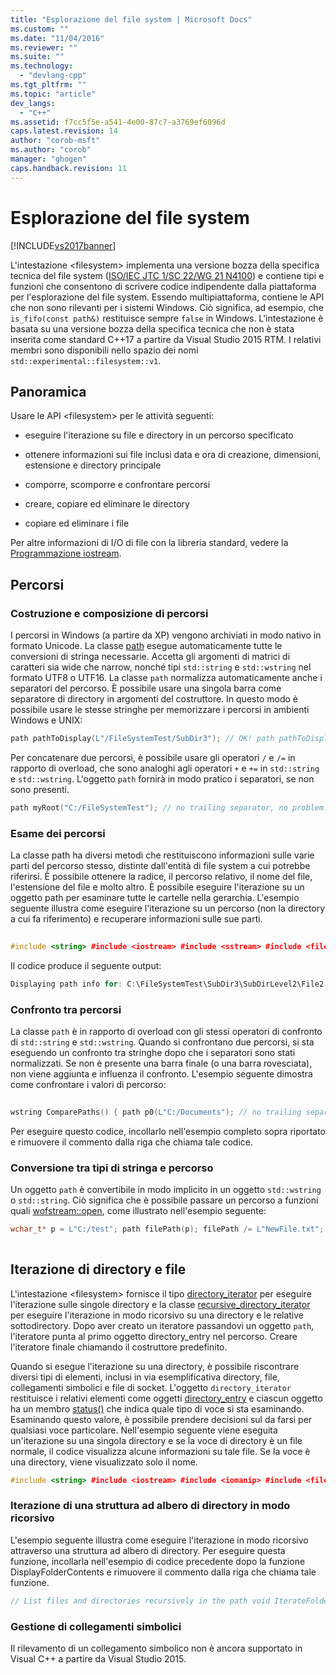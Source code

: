 ```yaml
---
title: "Esplorazione del file system | Microsoft Docs"
ms.custom: ""
ms.date: "11/04/2016"
ms.reviewer: ""
ms.suite: ""
ms.technology: 
  - "devlang-cpp"
ms.tgt_pltfrm: ""
ms.topic: "article"
dev_langs: 
  - "C++"
ms.assetid: f7cc5f5e-a541-4e00-87c7-a3769ef6096d
caps.latest.revision: 14
author: "corob-msft"
ms.author: "corob"
manager: "ghogen"
caps.handback.revision: 11
---
```

# Esplorazione del file system
[!INCLUDE[vs2017banner](../assembler/inline/includes/vs2017banner.md)]

L'intestazione \<filesystem\> implementa una versione bozza della specifica tecnica del file system \([ISO\/IEC JTC 1\/SC 22\/WG 21 N4100](http://www.open-std.org/jtc1/sc22/wg21/docs/papers/2014/n4100.pdf)\) e contiene tipi e funzioni che consentono di scrivere codice indipendente dalla piattaforma per l'esplorazione del file system. Essendo multipiattaforma, contiene le API che non sono rilevanti per i sistemi Windows. Ciò significa, ad esempio, che `is_fifo(const path&)` restituisce sempre `false` in Windows. L'intestazione è basata su una versione bozza della specifica tecnica che non è stata inserita come standard C\+\+17 a partire da Visual Studio 2015 RTM. I relativi membri sono disponibili nello spazio dei nomi `std::experimental::filesystem::v1`.  
  
## Panoramica  
 Usare le API \<filesystem\> per le attività seguenti:  
  
-   eseguire l'iterazione su file e directory in un percorso specificato  
  
-   ottenere informazioni sui file inclusi data e ora di creazione, dimensioni, estensione e directory principale  
  
-   comporre, scomporre e confrontare percorsi  
  
-   creare, copiare ed eliminare le directory  
  
-   copiare ed eliminare i file  
  
 Per altre informazioni di I\/O di file con la libreria standard, vedere la [Programmazione iostream](../standard-library/iostream-programming.md).  
  
## Percorsi  
  
### Costruzione e composizione di percorsi  
 I percorsi in Windows \(a partire da XP\) vengono archiviati in modo nativo in formato Unicode. La classe [path](../standard-library/path-class-cpp-standard-template-library.md) esegue automaticamente tutte le conversioni di stringa necessarie. Accetta gli argomenti di matrici di caratteri sia wide che narrow, nonché tipi `std::string` e `std::wstring` nel formato UTF8 o UTF16. La classe `path` normalizza automaticamente anche i separatori del percorso. È possibile usare una singola barra come separatore di directory in argomenti del costruttore. In questo modo è possibile usare le stesse stringhe per memorizzare i percorsi in ambienti Windows e UNIX:  
  
```cpp  
path pathToDisplay(L"/FileSystemTest/SubDir3"); // OK! path pathToDisplay2(L"\\FileSystemTest\\SubDir3"); // Still OK as always path pathToDisplay3(LR"(\FileSystemTest\SubDir3)"); // Raw string literals are OK, too.  
```  
  
 Per concatenare due percorsi, è possibile usare gli operatori  `/` e `/=` in rapporto di overload, che sono analoghi agli operatori `+` e `+=` in `std::string` e `std::wstring`. L'oggetto `path` fornirà in modo pratico i separatori, se non sono presenti.  
  
```cpp  
path myRoot("C:/FileSystemTest"); // no trailing separator, no problem! myRoot /= path("SubDirRoot"); // C:/FileSystemTest/SubDirRoot  
```  
  
### Esame dei percorsi  
 La classe path ha diversi metodi che restituiscono informazioni sulle varie parti del percorso stesso, distinte dall'entità di file system a cui potrebbe riferirsi. È possibile ottenere la radice, il percorso relativo, il nome del file, l'estensione del file e molto altro. È possibile eseguire l'iterazione su un oggetto path per esaminare tutte le cartelle nella gerarchia. L'esempio seguente illustra come eseguire l'iterazione su un percorso \(non la directory a cui fa riferimento\) e recuperare informazioni sulle sue parti.  
  
```cpp  
  
#include <string> #include <iostream> #include <sstream> #include <filesystem> using namespace std; using namespace std::experimental::filesystem::v1; wstring  DisplayPathInfo() { // This path may or may not refer to an existing file. We are // examining this path string, not file system objects. path pathToDisplay(L"C:/FileSystemTest/SubDir3/SubDirLevel2/File2.txt "); wostringstream wos; int i = 0; wos << L"Displaying path info for: " << pathToDisplay << endl; for (path::iterator itr = pathToDisplay.begin(); itr != pathToDisplay.end(); ++itr) { wos << L"path part: " << i++ << L" = " << *itr << endl; } wos << L"root_name() = " << pathToDisplay.root_name() << endl << L"root_path() = " << pathToDisplay.root_path() << endl << L"relative_path() = " << pathToDisplay.relative_path() << endl << L"parent_path() = " << pathToDisplay.parent_path() << endl << L"filename() = " << pathToDisplay.filename() << endl << L"stem() = " << pathToDisplay.stem() << endl << L"extension() = " << pathToDisplay.extension() << endl; return wos.str(); } void main(int argc, char* argv[]) { wcout << DisplayPathInfo() << endl; // wcout << ComparePaths() << endl; // see following example wcout << endl << L"Press Enter to exit" << endl; wstring input; getline(wcin, input); }  
```  
  
 Il codice produce il seguente output:  
  
```cpp  
Displaying path info for: C:\FileSystemTest\SubDir3\SubDirLevel2\File2.txt path part: 0 = C: path part: 1 = \ path part: 2 = FileSystemTest path part: 3 = SubDir3 path part: 4 = SubDirLevel2 path part: 5 = File2.txt root_name() = C: root_path() = C:\ relative_path() = FileSystemTest\SubDir3\SubDirLevel2\File2.txt parent_path() = C:\FileSystemTest\SubDir3\SubDirLevel2 filename() = File2.txt stem() = File2 extension() = .txt  
```  
  
### Confronto tra percorsi  
 La classe `path` è in rapporto di overload con gli stessi operatori di confronto di `std::string` e `std::wstring`. Quando si confrontano due percorsi, si sta eseguendo un confronto tra stringhe dopo che i separatori sono stati normalizzati. Se non è presente una barra finale \(o una barra rovesciata\), non viene aggiunta e influenza il confronto. L'esempio seguente dimostra come confrontare i valori di percorso:  
  
```cpp  
  
wstring ComparePaths() { path p0(L"C:/Documents"); // no trailing separator path p1(L"C:/Documents/"); //p0 < p1 path p2(L"C:/Documents/2013/"); // p1 < p2 path p3(L"C:/Documents/2013/Reports/"); // p2 < p3 path p4(L"C:/Documents/2014/");  // p3 < p4 path p5(L"D:/Documents/2013/Reports/"); // p4 < p5 wostringstream wos; wos << boolalpha << p0.wstring() << L" < " << p1.wstring() << L": " << (p0 < p1) << endl << p1.wstring() << L" < " << p2.wstring() << L": " << (p1 < p2) << endl << p2.wstring() << L" < " << p3.wstring() << L": " << (p2 < p3) << endl << p3.wstring() << L" < " << p4.wstring() << L": " << (p3 < p4) << endl << p4.wstring() << L" < " << p5.wstring() << L": " << (p4 < p5) << endl; return wos.str(); } /* Output: C:\Documents < C:\Documents\: true C:\Documents\ < C:\Documents\2013\: true C:\Documents\2013\ < C:\Documents\2013\Reports\: true C:\Documents\2013\Reports\ < C:\Documents\2014\: true C:\Documents\2014\ < D:\Documents\2013\Reports\: true */  
```  
  
 Per eseguire questo codice, incollarlo nell'esempio completo sopra riportato e rimuovere il commento dalla riga che chiama tale codice.  
  
### Conversione tra tipi di stringa e percorso  
 Un oggetto `path` è convertibile in modo implicito in un oggetto `std::wstring` o `std::string`. Ciò significa che è possibile passare un percorso a funzioni quali [wofstream::open](../Topic/basic_ofstream::open.md), come illustrato nell'esempio seguente:  
  
```cpp  
wchar_t* p = L"C:/test"; path filePath(p); filePath /= L"NewFile.txt"; // Open, write to, and close the file. wofstream myFile; myFile.open(filePath); myFile << L"Lorem ipsum..."; myFile.close  
  
```  
  
## Iterazione di directory e file  
 L'intestazione \<filesystem\> fornisce il tipo [directory\_iterator](../standard-library/directory-iterator-class.md) per eseguire l'iterazione sulle singole directory e la classe [recursive\_directory\_iterator](../standard-library/recursive-directory-iterator-class.md) per eseguire l'iterazione in modo ricorsivo su una directory e le relative sottodirectory. Dopo aver creato un iteratore passandovi un oggetto `path`, l'iteratore punta al primo oggetto directory\_entry nel percorso. Creare l'iteratore finale chiamando il costruttore predefinito.  
  
 Quando si esegue l'iterazione su una directory, è possibile riscontrare diversi tipi di elementi, inclusi in via esemplificativa directory, file, collegamenti simbolici e file di socket. L'oggetto `directory_iterator` restituisce i relativi elementi come oggetti [directory\_entry](../standard-library/directory-entry-class.md) e ciascun oggetto ha un membro [status\(\)](http://msdn.microsoft.com/it-it/a70a3c55-3a76-417f-abaf-862ff94b2056) che indica quale tipo di voce si sta esaminando. Esaminando questo valore, è possibile prendere decisioni sul da farsi per qualsiasi voce particolare. Nell'esempio seguente viene eseguita un'iterazione su una singola directory e se la voce di directory è un file normale, il codice visualizza alcune informazioni su tale file. Se la voce è una directory, viene visualizzato solo il nome.  
  
```cpp  
#include <string> #include <iostream> #include <iomanip> #include <filesystem> #include <chrono> #include <time.h> using namespace std; using namespace std::experimental::filesystem::v1; // Display the last write time for the file wstring LastWriteTimeToLocalTime(const path& file_path) { const auto last = chrono::system_clock::to_time_t(last_write_time(file_path)); tm timeinfo; localtime_s(&timeinfo, &last); wchar_t buf[56]; _wasctime_s(buf, 56, &timeinfo); // appends '\n' return wstring{ buf }; } // List files and directories in the specified path void DisplayFolderContents(const path& p) { wcout << L"Begin iterating " << p.wstring() << endl; for (const auto& entry : directory_iterator{ p }) { if (is_regular_file(entry.status())) { wcout << L" File: " << entry.path().filename() << " : " << LastWriteTimeToLocalTime(entry.path()); } else if (is_directory(entry.status())) { wcout << L" Dir: " << entry.path().filename() << endl; } } } void main() { wstring dir{ LR"(C:\users\public\documents\)" }; path p{ dir }; if (!is_directory(p)) { wcout << L"No such directory: " << dir << endl; return; } DisplayFolderContents(p); // IterateFolderRecursively(p); // see example wcout << endl << L"Press Enter to exit" << endl; wstring input; getline(wcin, input); }  
```  
  
### Iterazione di una struttura ad albero di directory in modo ricorsivo  
 L'esempio seguente illustra come eseguire l'iterazione in modo ricorsivo attraverso una struttura ad albero di directory. Per eseguire questa funzione, incollarla nell'esempio di codice precedente dopo la funzione DisplayFolderContents e rimuovere il commento dalla riga che chiama tale funzione.  
  
```cpp  
// List files and directories recursively in the path void IterateFolderRecursively(const path& p) { wcout << L"Begin iterating " << p.wstring() << " recursively" << endl; for (recursive_directory_iterator it{ p }, end; it != end; ++it) { if (is_regular_file(it->status())) { wcout << setw(it.depth()) << L" " << L"File: " << it->path().filename() << L" : " << LastWriteTimeToLocalTime(it->path()); } else if (is_directory(it->status())) { wcout << setw(it.depth()) << L" " << L"Dir: " << it->path().filename() << endl; } } }  
```  
  
### Gestione di collegamenti simbolici  
 Il rilevamento di un collegamento simbolico non è ancora supportato in Visual C\+\+ a partire da Visual Studio 2015.